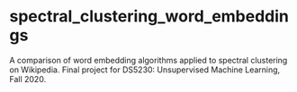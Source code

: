 # spectral_clustering_word_embeddings
A comparison of word embedding algorithms applied to spectral clustering on Wikipedia. Final project for DS5230: Unsupervised Machine Learning, Fall 2020.
